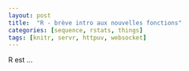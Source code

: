 ```yaml
---
layout: post
title:  "R - brève intro aux nouvelles fonctions"
categories: [sequence, rstats, things]
tags: [knitr, servr, httpuv, websocket]
--- 
```


R est ... 

